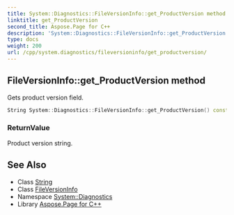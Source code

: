 ```yaml
---
title: System::Diagnostics::FileVersionInfo::get_ProductVersion method
linktitle: get_ProductVersion
second_title: Aspose.Page for C++
description: 'System::Diagnostics::FileVersionInfo::get_ProductVersion method. Gets product version field in C++.'
type: docs
weight: 200
url: /cpp/system.diagnostics/fileversioninfo/get_productversion/
---
```

## FileVersionInfo::get_ProductVersion method


Gets product version field.

```cpp
String System::Diagnostics::FileVersionInfo::get_ProductVersion() const
```


### ReturnValue

Product version string.

## See Also

* Class [String](../../../system/string/)
* Class [FileVersionInfo](../)
* Namespace [System::Diagnostics](../../)
* Library [Aspose.Page for C++](../../../)

